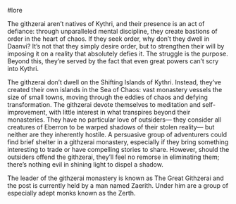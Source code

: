  #lore 

The githzerai aren’t natives of Kythri, and their presence is an act of defiance: through unparalleled mental discipline, they create bastions of order in the heart of chaos. If they seek order, why don’t they dwell in Daanvi? It’s not that they simply desire order, but to strengthen their will by imposing it on a reality that absolutely defies it. The struggle is the purpose. Beyond this, they’re served by the fact that even great powers can’t scry into Kythri.

The githzerai don’t dwell on the Shifting Islands of Kythri. Instead, they’ve created their own islands in the Sea of Chaos: vast monastery vessels the size of small towns, moving through the eddies of chaos and defying transformation. The githzerai devote themselves to meditation and self-improvement, with little interest in what transpires beyond their monasteries. They have no particular love of outsiders— they consider all creatures of Eberron to be warped shadows of their stolen reality— but neither are they inherently hostile. A persuasive group of adventurers could find brief shelter in a githzerai monastery, especially if they bring something interesting to trade or have compelling stories to share. However, should the outsiders offend the githzerai, they’ll feel no remorse in eliminating them; there’s nothing evil in shining light to dispel a shadow.

The leader of the githzerai monastery is known as The Great Githzerai and the post is currently held by a man named Zaerith. Under him are a group of especially adept monks known as the Zerth.

